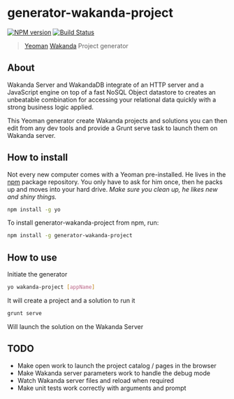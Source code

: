 # generator-wakanda-project 
[![NPM version](https://badge.fury.io/js/generator-wakanda-project.svg)](http://badge.fury.io/js/generator-wakanda-project)
[![Build Status](https://secure.travis-ci.org/AMorgaut/generator-wakanda-project.png?branch=master)](https://travis-ci.org/AMorgaut/generator-wakanda-project)

> [Yeoman](http://yeoman.io) [Wakanda](http://wakanda.org) Project generator


## About

Wakanda Server and WakandaDB integrate of an HTTP server and a JavaScript engine on top of a fast NoSQL Object datastore to creates an unbeatable combination for accessing your relational data quickly with a strong business logic applied.

This Yeoman generator create Wakanda projects and solutions you can then edit from any dev tools and provide a Grunt serve task to launch them on Wakanda server.

## How to install

Not every new computer comes with a Yeoman pre-installed. He lives in the [npm](https://npmjs.org) package repository. You only have to ask for him once, then he packs up and moves into your hard drive. *Make sure you clean up, he likes new and shiny things.*

```bash
npm install -g yo
```

To install generator-wakanda-project from npm, run:

```bash
npm install -g generator-wakanda-project
```

## How to use

Initiate the generator

```bash
yo wakanda-project [appName]
```

It will create a project and a solution to run it

```bash
grunt serve
```

Will launch the solution on the Wakanda Server

## TODO

* Make open work to launch the project catalog / pages in the browser
* Make Wakanda server parameters work to handle the debug mode
* Watch Wakanda server files and reload when required
* Make unit tests work correctly with arguments and prompt
